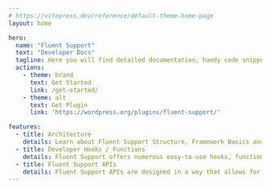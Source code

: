 ```yaml
---
# https://vitepress.dev/reference/default-theme-home-page
layout: home

hero:
  name: "Fluent Support"
  text: "Developer Docs"
  tagline: Here you will find detailed documentation, handy code snippets and full code examples.
  actions:
    - theme: brand
      text: Get Started
      link: /get-started/
    - theme: alt
      text: Get Plugin
      link: 'https://wordpress.org/plugins/fluent-support/'

features:
  - title: Architecture
    details: Learn about Fluent Support Structure, Framework Basics and how internal Components work together.
  - title: Developer Hooks / Functions
    details: Fluent Support offers numerous easy-to-use hooks, functions and PHP API to interact with it's data and underlying API. Learn more about them in the detailed sections.
  - title: Fluent Support APIs
    details: Fluent Support APIs are designed in a way that allows for easy extending, allowing you to build custom handler in just a few hours(Not in days), and giving you full control of your data.
---
```


